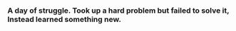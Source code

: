 ### A day of struggle. Took up a hard problem but failed to solve it, Instead learned something new.